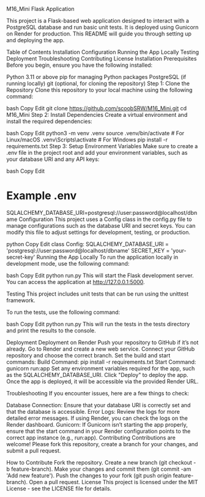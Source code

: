 M16_Mini Flask Application

This project is a Flask-based web application designed to interact with a PostgreSQL database and run basic unit tests. It is deployed using Gunicorn on Render for production. This README will guide you through setting up and deploying the app.

Table of Contents
Installation
Configuration
Running the App Locally
Testing
Deployment
Troubleshooting
Contributing
License
Installation
Prerequisites
Before you begin, ensure you have the following installed:

Python 3.11 or above
pip for managing Python packages
PostgreSQL (if running locally)
git (optional, for cloning the repository)
Step 1: Clone the Repository
Clone this repository to your local machine using the following command:

bash
Copy
Edit
git clone https://github.com/scoobSRW/M16_Mini.git
cd M16_Mini
Step 2: Install Dependencies
Create a virtual environment and install the required dependencies:

bash
Copy
Edit
python3 -m venv .venv
source .venv/bin/activate  # For Linux/macOS
.venv\Scripts\activate     # For Windows
pip install -r requirements.txt
Step 3: Setup Environment Variables
Make sure to create a .env file in the project root and add your environment variables, such as your database URI and any API keys:

bash
Copy
Edit
# Example .env
SQLALCHEMY_DATABASE_URI=postgresql://user:password@localhost/dbname
Configuration
This project uses a Config class in the config.py file to manage configurations such as the database URI and secret keys. You can modify this file to adjust settings for development, testing, or production.

python
Copy
Edit
class Config:
    SQLALCHEMY_DATABASE_URI = 'postgresql://user:password@localhost/dbname'
    SECRET_KEY = 'your-secret-key'
Running the App Locally
To run the application locally in development mode, use the following command:

bash
Copy
Edit
python run.py
This will start the Flask development server. You can access the application at http://127.0.0.1:5000.

Testing
This project includes unit tests that can be run using the unittest framework.

To run the tests, use the following command:

bash
Copy
Edit
python run.py
This will run the tests in the tests directory and print the results to the console.

Deployment
Deployment on Render
Push your repository to GitHub if it’s not already.
Go to Render and create a new web service.
Connect your GitHub repository and choose the correct branch.
Set the build and start commands:
Build Command: pip install -r requirements.txt
Start Command: gunicorn run:app
Set any environment variables required for the app, such as the SQLALCHEMY_DATABASE_URI.
Click "Deploy" to deploy the app.
Once the app is deployed, it will be accessible via the provided Render URL.

Troubleshooting
If you encounter issues, here are a few things to check:

Database Connection: Ensure that your database URI is correctly set and that the database is accessible.
Error Logs: Review the logs for more detailed error messages. If using Render, you can check the logs on the Render dashboard.
Gunicorn: If Gunicorn isn’t starting the app properly, ensure that the start command in your Render configuration points to the correct app instance (e.g., run:app).
Contributing
Contributions are welcome! Please fork this repository, create a branch for your changes, and submit a pull request.

How to Contribute
Fork the repository.
Create a new branch (git checkout -b feature-branch).
Make your changes and commit them (git commit -am 'Add new feature').
Push the changes to your fork (git push origin feature-branch).
Open a pull request.
License
This project is licensed under the MIT License - see the LICENSE file for details.
